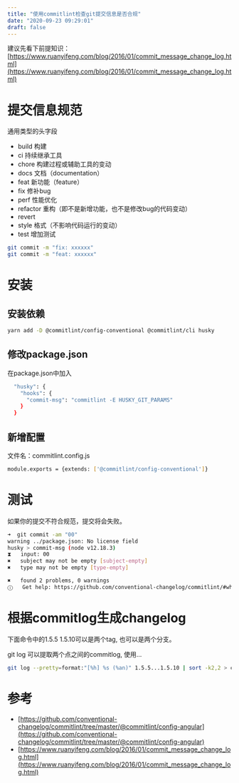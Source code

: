 ```yaml
---
title: "使用commitlint检查git提交信息是否合规"
date: "2020-09-23 09:29:01"
draft: false
---
```

建议先看下前提知识：[https://www.ruanyifeng.com/blog/2016/01/commit_message_change_log.html](https://www.ruanyifeng.com/blog/2016/01/commit_message_change_log.html)


# 提交信息规范

通用类型的头字段

- build 构建
- ci 持续继承工具
- chore 构建过程或辅助工具的变动
- docs 文档（documentation）
- feat 新功能（feature）
- fix 修补bug
- perf 性能优化
- refactor 重构（即不是新增功能，也不是修改bug的代码变动）
- revert
- style 格式（不影响代码运行的变动）
- test 增加测试

```bash
git commit -m "fix: xxxxxx"
git commit -m "feat: xxxxxx"

```


# 安装

## 安装依赖
```bash
yarn add -D @commitlint/config-conventional @commitlint/cli husky
```


## 修改package.json

在package.json中加入

```bash
  "husky": {
    "hooks": {
      "commit-msg": "commitlint -E HUSKY_GIT_PARAMS"
    }
  }
```


## 新增配置

文件名：commitlint.config.js
```bash
module.exports = {extends: ['@commitlint/config-conventional']}
```


# 测试

如果你的提交不符合规范，提交将会失败。
```bash
➜  git commit -am "00"
warning ../package.json: No license field
husky > commit-msg (node v12.18.3)
⧗   input: 00
✖   subject may not be empty [subject-empty]
✖   type may not be empty [type-empty]

✖   found 2 problems, 0 warnings
ⓘ   Get help: https://github.com/conventional-changelog/commitlint/#what-is-commitlint
```


# 根据commitlog生成changelog
下面命令中的1.5.5 1.5.10可以是两个tag, 也可以是两个分支。

git log 可以提取两个点之间的commitlog, 使用...
```bash
git log --pretty=format:"[%h] %s (%an)" 1.5.5...1.5.10 | sort -k2,2 > changelog.md
```


# 参考

- [https://github.com/conventional-changelog/commitlint/tree/master/@commitlint/config-angular](https://github.com/conventional-changelog/commitlint/tree/master/@commitlint/config-angular)
- [https://www.ruanyifeng.com/blog/2016/01/commit_message_change_log.html](https://www.ruanyifeng.com/blog/2016/01/commit_message_change_log.html)



